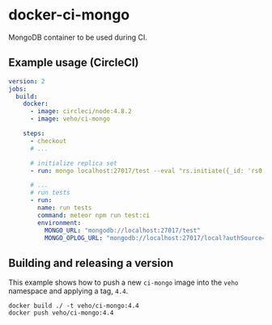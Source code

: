 # docker-ci-mongo
MongoDB container to be used during CI.

## Example usage (CircleCI)

```yaml
version: 2
jobs:
  build:
    docker:
      - image: circleci/node:4.8.2
      - image: veho/ci-mongo

    steps:
      - checkout
      # ...

      # initialize replica set
      - run: mongo localhost:27017/test --eval "rs.initiate({_id: 'rs0', members: [{_id: 0, host: 'localhost:27017'}]})"

      # ...
      # run tests
      - run:
        name: run tests
        command: meteor npm run test:ci
        environment:
          MONGO_URL: "mongodb://localhost:27017/test"
          MONGO_OPLOG_URL: "mongodb://localhost:27017/local?authSource=test"
```

## Building and releasing a version
This example shows how to push a new `ci-mongo` image into the `veho` namespace and applying a tag, `4.4`.
```
docker build ./ -t veho/ci-mongo:4.4
docker push veho/ci-mongo:4.4
```